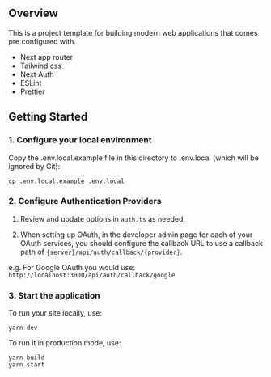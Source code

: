 ## Overview

This is a project template for building modern web applications that comes pre configured with.

- Next app router
- Tailwind css
- Next Auth
- ESLint
- Prettier

## Getting Started

### 1. Configure your local environment

Copy the .env.local.example file in this directory to .env.local (which will be ignored by Git):

```
cp .env.local.example .env.local
```

### 2. Configure Authentication Providers

1. Review and update options in `auth.ts` as needed.

2. When setting up OAuth, in the developer admin page for each of your OAuth services, you should configure the callback URL to use a callback path of `{server}/api/auth/callback/{provider}`.

e.g. For Google OAuth you would use: `http://localhost:3000/api/auth/callback/google`

### 3. Start the application

To run your site locally, use:

```
yarn dev
```

To run it in production mode, use:

```
yarn build
yarn start
```
